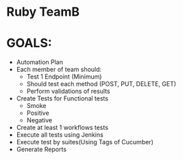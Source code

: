# Ruby TeamB

# GOALS:
* Automation Plan
* Each member of team should:
    * Test 1 Endpoint (Minimum)
    * Should test each method (POST, PUT, DELETE, GET)
    * Perform validations of results
* Create Tests for Functional tests
    * Smoke
    * Positive
    * Negative
* Create at least 1 workflows tests
* Execute all tests using Jenkins
* Execute test by suites(Using Tags of Cucumber)
* Generate Reports
